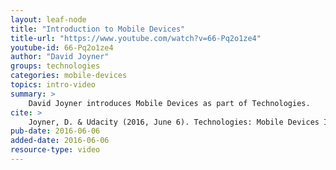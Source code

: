 ```yaml
---
layout: leaf-node
title: "Introduction to Mobile Devices"
title-url: "https://www.youtube.com/watch?v=66-Pq2o1ze4"
youtube-id: 66-Pq2o1ze4
author: "David Joyner"
groups: technologies
categories: mobile-devices
topics: intro-video
summary: >
    David Joyner introduces Mobile Devices as part of Technologies.
cite: >
    Joyner, D. & Udacity (2016, June 6). Technologies: Mobile Devices Introductory Video. Retrieved from https://www.youtube.com/watch?v=66-Pq2o1ze4
pub-date: 2016-06-06
added-date: 2016-06-06
resource-type: video
---
```

